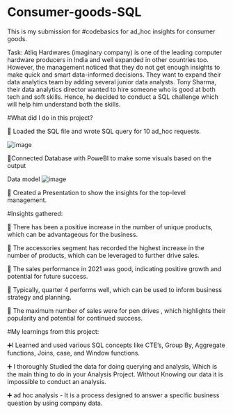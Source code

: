 # Consumer-goods-SQL

This is my submission for #codebasics for  ad_hoc insights for consumer goods. 

Task:
Atliq Hardwares (imaginary company) is one of the leading computer hardware producers in India and well expanded in other countries too.
However, the management noticed that they do not get enough insights to make quick and smart data-informed decisions. They want to expand their data analytics team by adding several junior data analysts. Tony Sharma, their data analytics director wanted to hire someone who is good at both tech and soft skills. Hence, he decided to conduct a SQL challenge which will help him understand both the skills.

#What did I do in this project?

🔎 Loaded the SQL file and wrote SQL query for 10 ad_hoc requests.

![image](https://user-images.githubusercontent.com/90460346/221395852-e21c8397-fa31-4926-9da4-7a38c43ba18f.png)

🔎Connected Database with PoweBI to make some visuals based on the output 

Data model
![image](https://user-images.githubusercontent.com/90460346/221395896-ee16e7c1-5341-4b94-9b7d-ca495b12fbf5.png)


🔎 Created a Presentation to show the insights for the top-level management.

#Insights gathered:

🔎 There has been a positive increase in the number of unique products, which can be advantageous for the business.

🔎 The accessories segment has recorded the highest increase in the number of products, which can be leveraged to further drive sales.

🔎 The sales performance in 2021 was good, indicating positive growth and potential for future success.

🔎 Typically, quarter 4 performs well, which can be used to inform business strategy and planning.

🔎 The maximum number of sales were for pen drives , which highlights their popularity and potential for continued success.


#My learnings from this project:


➕I Learned and used various SQL concepts like CTE’s, Group By, Aggregate functions, Joins, case, and Window functions.

➕ I thoroughly Studied the data for doing querying and analysis, Which is the main thing to do in your Analysis Project. Without Knowing our data it is impossible to conduct an analysis. 

➕ ad hoc analysis - It is a process designed to answer a specific business question by using company data. 


